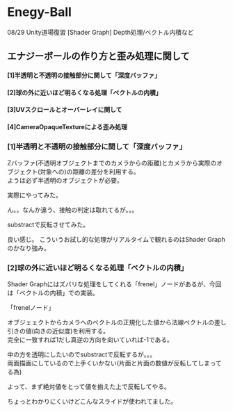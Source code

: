 # Enegy-Ball
08/29 Unity道場復習 [Shader Graph]  Depth処理/ベクトル内積など


## エナジーボールの作り方と歪み処理に関して  

#### [1]半透明と不透明の接触部分に関して「深度バッファ」  
#### [2]球の外に近いほど明るくなる処理「ベクトルの内積」 
#### [3]UVスクロールとオーバーレイに関して  
#### [4]CameraOpaqueTextureによる歪み処理  


### [1]半透明と不透明の接触部分に関して「深度バッファ」 

Zバッファ(不透明オブジェクトまでのカメラからの距離)とカメラから実際のオブジェクト(対象への)の距離の差分を利用する。  
ようは必ず半透明のオブジェクトが必要。  

実際にやってみた。  

ん。。なんか違う、接触の判定は取れてるが。。。  

substractで反転させてみた。  

良い感じ。
こういうお試し的な処理がリアルタイムで観れるのはShader Graphのかなり強み。  

### [2]球の外に近いほど明るくなる処理「ベクトルの内積」 

Shader Graphにはズバリな処理をしてくれる「frenel」ノードがあるが、今回は「ベクトルの内積」での実装。  

「frenelノード」  

オブジェェクトからカメラへのベクトルの正規化した値から法線ベクトルの差し引きの値(向きの近似度)を利用する。  
完全に一致すれば1だし真逆の方向を向いていれば-1である。  

中の方を透明にしたいのでsubstractで反転するが。。。  
両面描画にしているので上手くいかない(片面と片面の数値が反転してしまってる為)  

よって、まず絶対値をとって値を揃えた上で反転してやる。  

ちょっとわかりにくいけどこんなスライドが使われてました。  


